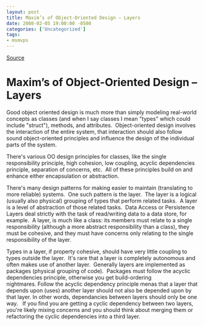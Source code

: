 ```yaml
---
layout: post
title: Maxim’s of Object-Oriented Design – Layers
date: 2008-02-05 19:00:00 -0500
categories: ['Uncategorized']
tags:
- msmvps
---
```

[Source](http://blogs.msmvps.com/peterritchie/2008/02/06/good-object-oriented-design-layers/ "Permalink to Maxim’s of Object-Oriented Design – Layers")

# Maxim’s of Object-Oriented Design – Layers

Good object oriented design is much more than simply modeling real-world concepts as classes (and when I say classes I mean "types" which could include "struct"), methods, and attributes.  Object-oriented design involves the interaction of the entire system, that interaction should also follow sound object-oriented principles and influence the design of the individual parts of the system.

There's various OO design principles for classes, like the single responsibility principle, high cohesion, low coupling, acyclic dependencies principle, separation of concerns, etc.  All of these principles build on and enhance either encapsulation or abstraction.

There's many design patterns for making easier to maintain (translating to more reliable) systems.  One such pattern is the layer.  The layer is a logical (usually also physical) grouping of types that perform related tasks.  A layer is a level of abstraction of those related tasks.  Data Access or Persistence Layers deal strictly with the task of read/writing data to a data store, for example.  A layer, is much like a class: its members must relate to a single responsibility (although a more abstract responsibility than a class), they must be cohesive, and they must have concerns only relating to the single responsibility of the layer.

Types in a layer, if property cohesive, should have very little coupling to types outside the layer.  It's rare that a layer is completely autonomous and often makes use of another layer.  Generally layers are implemented as packages (physical grouping of code).  Packages must follow the acyclic dependencies principle, otherwise you get build-ordering nightmares. Follow the acyclic dependency principle menas that a layer that depends upon (uses) another layer should not also be depended upon by that layer. In other words, dependancies between layers should only be one way.   If you find you are getting a cyclic dependency between two layers, you're likely mixing concerns and you should think about merging them or refactoring the cyclic dependencies into a third layer.

 

